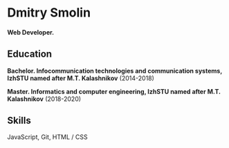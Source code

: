 Dmitry Smolin
======
#### Web Developer.

Education
---------
**Bachelor. Infocommunication technologies and communication systems, IzhSTU named after M.T. Kalashnikov** (2014-2018)

**Master. Informatics and computer engineering, IzhSTU named after M.T. Kalashnikov** (2018-2020)

Skills
------
JavaScript, Git, HTML / CSS
